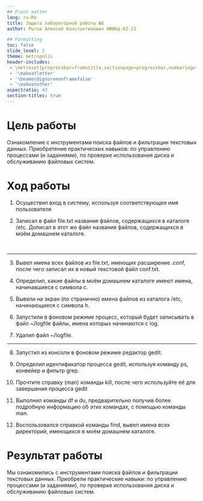 ```yaml
---
## Front matter
lang: ru-RU
title: Защита лабораторной работы №6
author: Рытов Алексей Константинович НФИбд-02-21

## Formatting
toc: false
slide_level: 2
theme: metropolis
header-includes: 
 - \metroset{progressbar=frametitle,sectionpage=progressbar,numbering=fraction}
 - '\makeatletter'
 - '\beamer@ignorenonframefalse'
 - '\makeatother'
aspectratio: 43
section-titles: true
---
```


# Цель работы

Ознакомление с инструментами поиска файлов и фильтрации текстовых данных.
Приобретение практических навыков: по управлению процессами (и заданиями), по
проверке использования диска и обслуживанию файловых систем.

# Ход работы

1. Осуществил вход в систему, используя соответствующее имя пользователя

2. Записал в файл file.txt названия файлов, содержащихся в каталоге /etc. Дописал в этот же файл названия файлов, содержащихся в моём домашнем каталоге.
</br>

---

3. Вывел имена всех файлов из file.txt, имеющих расширение .conf, после чего
записал их в новый текстовой файл conf.txt.</br>

4. Определил, какие файлы в моём домашнем каталоге имеют имена, начинавшиеся
с символа c.

5. Вывели на экран (по странично) имена файлов из каталога /etc, начинающиеся
с символа h.

6. Запустили в фоновом режиме процесс, который будет записывать в файл ~/logfile
файлы, имена которых начинаются с log.

7. Удалил файл ~/logfile.

---

8. Запустил из консоли в фоновом режиме редактор gedit.


9. Определил идентификатор процесса gedit, используя команду ps, конвейер и фильтр
grep.

10. Прочтите справку (man) команды kill, после чего используйте её для завершения
процесса gedit

11. Выполнил команды df и du, предварительно получив более подробную информацию
об этих командах, с помощью команды man.


12. Воспользовался справкой команды find, вывел имена всех директорий, имеющихся в моём домашнем каталоге.

# Результат работы

Мы ознакомились с инструментами поиска файлов и фильтрации текстовых данных.
Приобрели практические навыки: по управлению процессами (и заданиями), по
проверке использования диска и обслуживанию файловых систем.
